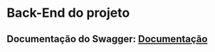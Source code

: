 # Back-End do projeto
## Documentação do Swagger: <a href="https://app.swaggerhub.com/apis/RENATOCORTE34/POO/1.0.0#/">Documentação</a>
